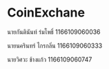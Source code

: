 # CoinExchane
นายกันตินันท์ ร่มโพธิ์     1166109060036

นายนครินทร์  ไกรกลิ่น   1166109060333

นายวิศวะ ช้างแก้ว       1166109060747
